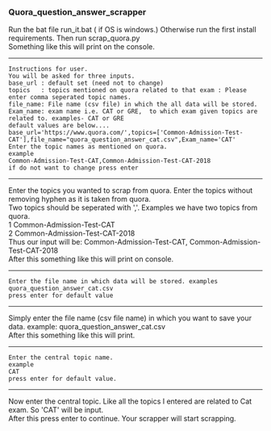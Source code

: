 ### Quora_question_answer_scrapper  
Run the bat file run_it.bat ( if OS is windows.) Otherwise run the first install  
requirements. Then run scrap_quora.py  
Something like this will print on the console.

---
    Instructions for user.
    You will be asked for three inputs.
    base_url : default set (need not to change)
    topics   : topics mentioned on quora related to that exam : Please enter comma seperated topic names.
    file_name: File name (csv file) in which the all data will be stored.
    Exam_name: exam name i.e. CAT or GRE,  to which exam given topics are related to. examples- CAT or GRE
    default values are below....
    base_url='https://www.quora.com/',topics=['Common-Admission-Test-CAT'],file_name="quora_question_answer_cat.csv",Exam_name='CAT'
    Enter the topic names as mentioned on quora.
    example
    Common-Admission-Test-CAT,Common-Admission-Test-CAT-2018
    if do not want to change press enter
    
---
Enter the topics you wanted to scrap from quora. Enter the topics without removing hyphen as it is taken from quora.  
Two topics should be seperated with ','. Examples we have two topics from quora.  
1 Common-Admission-Test-CAT  
2 Common-Admission-Test-CAT-2018  
Thus our input will be:  Common-Admission-Test-CAT, Common-Admission-Test-CAT-2018  
After this something like this will print on console.

----
    Enter the file name in which data will be stored. examples
    quora_question_answer_cat.csv
    press enter for default value
    
---
Simply enter the file name (csv file name) in which you want to save your data. example: quora_question_answer_cat.csv  
After this something like this will print.

---
    Enter the central topic name.
    example
    CAT
    press enter for default value.

------
Now enter the central topic. Like all the topics I entered are related to Cat exam. So 'CAT' will be input.  
After this press enter to continue. Your scrapper will start scrapping.


